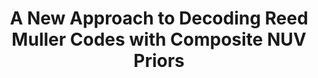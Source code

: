 ---
layout: page
title: A New Approach to Decoding Reed Muller Codes with Composite NUV Priors
description: Alessio Lukaj, Spring 2023
importance: 2
category: master project
---